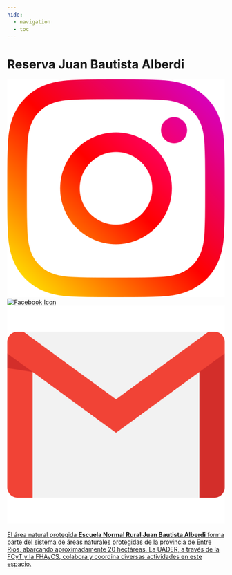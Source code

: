 ```yaml
---
hide:
  - navigation
  - toc
---
```

# Reserva Juan Bautista Alberdi 
<!-- <img class="logo_inicio" src="./imagenes/logosinfondo.png"> -->

<div class="social-icons">
            <div class="social-icons-image">
                <a href="https://www.instagram.com/pex.reservaesc.alberdi?igsh=MWd3dTFhdG84N2pndw==">
                    <img src="./imagenes/intagram.png" alt="Instagram Icon">
                </a>
            </div>
            <div class="social-icons-image">
                <a href="https://www.facebook.com/PEX.ReservaNaturalEscuelaAlberdi">
                    <img src="https://www.facebook.com/images/fb_icon_325x325.png" alt="Facebook Icon">
                </a>
            </div>
            <div class="social-icons-image">
            <a href="mailto:reserva.escalberdi@gmail.com"target="_blank" rel="noopener"
                aria-label="Enviame un mensaje desde tu correo">
            <img src="./imagenes/gmail_rojo.png">
            </div>
        </div>

El área natural protegida **Escuela Normal Rural Juan Bautista Alberdi** forma parte del sistema de áreas naturales protegidas de la provincia de Entre Ríos, abarcando aproximadamente 20 hectáreas. La UADER, a través de la FCyT y la FHAyCS, colabora y coordina diversas actividades en este espacio.
